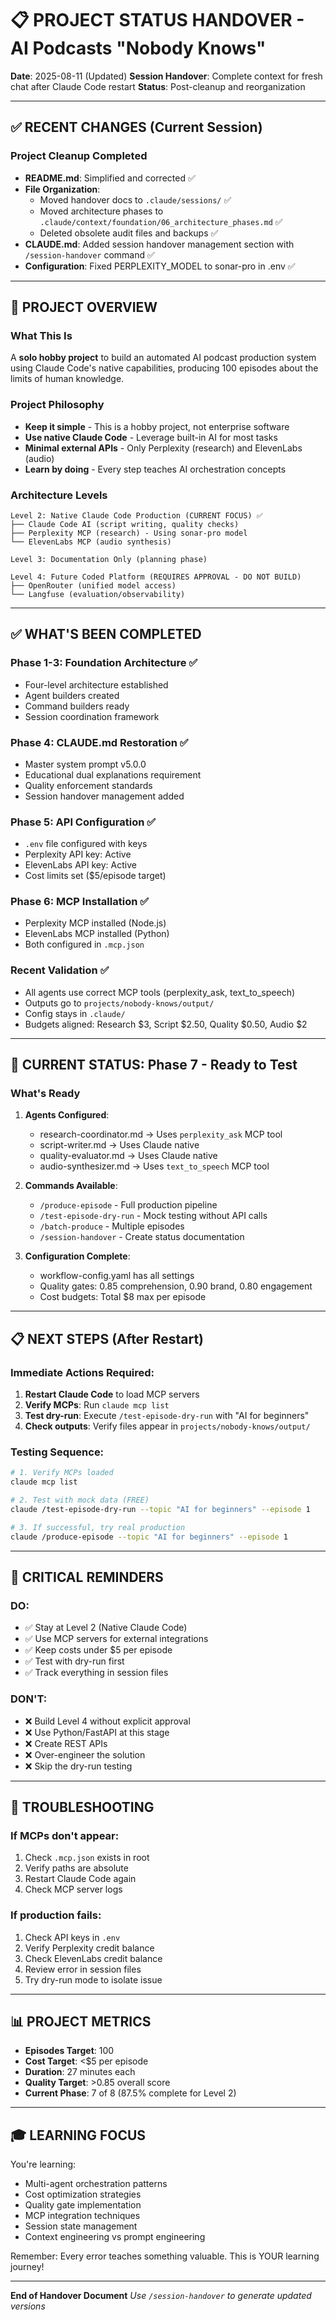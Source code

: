# 📋 PROJECT STATUS HANDOVER - AI Podcasts "Nobody Knows"

**Date**: 2025-08-11 (Updated)
**Session Handover**: Complete context for fresh chat after Claude Code restart
**Status**: Post-cleanup and reorganization

---

## ✅ RECENT CHANGES (Current Session)

### Project Cleanup Completed
- **README.md**: Simplified and corrected ✅
- **File Organization**: 
  - Moved handover docs to `.claude/sessions/` ✅
  - Moved architecture phases to `.claude/context/foundation/06_architecture_phases.md` ✅
  - Deleted obsolete audit files and backups ✅
- **CLAUDE.md**: Added session handover management section with `/session-handover` command ✅
- **Configuration**: Fixed PERPLEXITY_MODEL to sonar-pro in .env ✅

---

## 🎯 PROJECT OVERVIEW

### What This Is
A **solo hobby project** to build an automated AI podcast production system using Claude Code's native capabilities, producing 100 episodes about the limits of human knowledge.

### Project Philosophy
- **Keep it simple** - This is a hobby project, not enterprise software
- **Use native Claude Code** - Leverage built-in AI for most tasks
- **Minimal external APIs** - Only Perplexity (research) and ElevenLabs (audio)
- **Learn by doing** - Every step teaches AI orchestration concepts

### Architecture Levels
```
Level 2: Native Claude Code Production (CURRENT FOCUS) ✅
├── Claude Code AI (script writing, quality checks)
├── Perplexity MCP (research) - Using sonar-pro model
└── ElevenLabs MCP (audio synthesis)

Level 3: Documentation Only (planning phase)

Level 4: Future Coded Platform (REQUIRES APPROVAL - DO NOT BUILD)
├── OpenRouter (unified model access)
└── Langfuse (evaluation/observability)
```

---

## ✅ WHAT'S BEEN COMPLETED

### Phase 1-3: Foundation Architecture ✅
- Four-level architecture established
- Agent builders created
- Command builders ready
- Session coordination framework

### Phase 4: CLAUDE.md Restoration ✅
- Master system prompt v5.0.0
- Educational dual explanations requirement
- Quality enforcement standards
- Session handover management added

### Phase 5: API Configuration ✅
- `.env` file configured with keys
- Perplexity API key: Active
- ElevenLabs API key: Active
- Cost limits set ($5/episode target)

### Phase 6: MCP Installation ✅
- Perplexity MCP installed (Node.js)
- ElevenLabs MCP installed (Python)
- Both configured in `.mcp.json`

### Recent Validation ✅
- All agents use correct MCP tools (perplexity_ask, text_to_speech)
- Outputs go to `projects/nobody-knows/output/`
- Config stays in `.claude/`
- Budgets aligned: Research $3, Script $2.50, Quality $0.50, Audio $2

---

## 🚦 CURRENT STATUS: Phase 7 - Ready to Test

### What's Ready
1. **Agents Configured**:
   - research-coordinator.md → Uses `perplexity_ask` MCP tool
   - script-writer.md → Uses Claude native
   - quality-evaluator.md → Uses Claude native  
   - audio-synthesizer.md → Uses `text_to_speech` MCP tool

2. **Commands Available**:
   - `/produce-episode` - Full production pipeline
   - `/test-episode-dry-run` - Mock testing without API calls
   - `/batch-produce` - Multiple episodes
   - `/session-handover` - Create status documentation

3. **Configuration Complete**:
   - workflow-config.yaml has all settings
   - Quality gates: 0.85 comprehension, 0.90 brand, 0.80 engagement
   - Cost budgets: Total $8 max per episode

---

## 📋 NEXT STEPS (After Restart)

### Immediate Actions Required:
1. **Restart Claude Code** to load MCP servers
2. **Verify MCPs**: Run `claude mcp list`
3. **Test dry-run**: Execute `/test-episode-dry-run` with "AI for beginners"
4. **Check outputs**: Verify files appear in `projects/nobody-knows/output/`

### Testing Sequence:
```bash
# 1. Verify MCPs loaded
claude mcp list

# 2. Test with mock data (FREE)
claude /test-episode-dry-run --topic "AI for beginners" --episode 1

# 3. If successful, try real production
claude /produce-episode --topic "AI for beginners" --episode 1
```

---

## 🎯 CRITICAL REMINDERS

### DO:
- ✅ Stay at Level 2 (Native Claude Code)
- ✅ Use MCP servers for external integrations
- ✅ Keep costs under $5 per episode
- ✅ Test with dry-run first
- ✅ Track everything in session files

### DON'T:
- ❌ Build Level 4 without explicit approval
- ❌ Use Python/FastAPI at this stage
- ❌ Create REST APIs
- ❌ Over-engineer the solution
- ❌ Skip the dry-run testing

---

## 🔧 TROUBLESHOOTING

### If MCPs don't appear:
1. Check `.mcp.json` exists in root
2. Verify paths are absolute
3. Restart Claude Code again
4. Check MCP server logs

### If production fails:
1. Check API keys in `.env`
2. Verify Perplexity credit balance
3. Check ElevenLabs credit balance
4. Review error in session files
5. Try dry-run mode to isolate issue

---

## 📊 PROJECT METRICS

- **Episodes Target**: 100
- **Cost Target**: <$5 per episode
- **Duration**: 27 minutes each
- **Quality Target**: >0.85 overall score
- **Current Phase**: 7 of 8 (87.5% complete for Level 2)

---

## 🎓 LEARNING FOCUS

You're learning:
- Multi-agent orchestration patterns
- Cost optimization strategies
- Quality gate implementation
- MCP integration techniques
- Session state management
- Context engineering vs prompt engineering

Remember: Every error teaches something valuable. This is YOUR learning journey!

---

**End of Handover Document**
*Use `/session-handover` to generate updated versions*